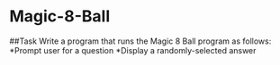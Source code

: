 # Magic-8-Ball #
##Task
Write a program that runs the Magic 8 Ball program as follows:
  *Prompt user for a question
  *Display a randomly-selected answer
